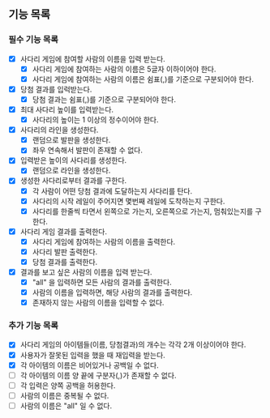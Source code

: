 ## 기능 목록

### 필수 기능 목록

- [x] 사다리 게임에 참여할 사람의 이름을 입력 받는다.
    - [x] 사다리 게임에 참여하는 사람의 이름은 5글자 이하이어야 한다.
    - [x] 사다리 게임에 참여하는 사람의 이름은 쉼표(,)를 기준으로 구분되어야 한다.

- [x] 당첨 결과를 입럭받는다.
    - [x] 당첨 결과는 쉼표(,)를 기준으로 구분되어야 한다.

- [x] 최대 사다리 높이를 입력받는다.
    - [x] 사다리의 높이는 1 이상의 정수이어야 한다.

- [x] 사다리의 라인을 생성한다.
    - [x] 랜덤으로 발판을 생성한다.
    - [x] 좌우 연속해서 발판이 존재할 수 없다.

- [x] 입력받은 높이의 사다리를 생성한다.
    - [x] 랜덤으로 라인을 생성한다.

- [x] 생성한 사다리로부터 결과를 구한다.
    - [x] 각 사람이 어떤 당첨 결과에 도달하는지 사다리를 탄다.
    - [x] 사다리의 시작 레일이 주어지면 몇번째 레일에 도착하는지 구한다.
    - [x] 사다리를 한줄씩 타면서 왼쪽으로 가는지, 오른쪽으로 가는지, 멈춰있는지를 구한다.

- [x] 사다리 게임 결과를 출력한다.
    - [x] 사다리 게임에 참여하는 사람의 이름을 출력한다.
    - [x] 사다리 발판 출력한다.
    - [x] 당첨 결과를 출력한다.

- [x] 결과를 보고 싶은 사람의 이름을 입력 받는다.
    - [x] "all" 을 입력하면 모든 사람의 결과를 출력한다.
    - [x] 사람의 이름을 입력하면, 해당 사람의 결과를 출력한다.
    - [x] 존재하지 않는 사람의 이름을 입력할 수 없다.

### 추가 기능 목록

- [x] 사다리 게임의 아이템들(이름, 당첨결과)의 개수는 각각 2개 이상이어야 한다.
- [x] 사용자가 잘못된 입력을 했을 때 재입력을 받는다.
- [x] 각 아이템의 이름은 비어있거나 공백일 수 없다.
- [ ] 각 아이템의 이름 양 끝에 구분자(,)가 존재할 수 없다.
- [ ] 각 입력은 양쪽 공백을 허용한다.
- [ ] 사람의 이름은 중복될 수 없다.
- [ ] 사람의 이름은 "all" 일 수 없다.
